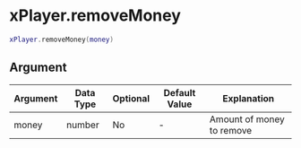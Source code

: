 # xPlayer.removeMoney

```lua
xPlayer.removeMoney(money)
```

## Argument

| Argument | Data Type | Optional | Default Value | Explanation               |
|----------|-----------|----------|---------------|---------------------------|
| money    | number    | No       | -             | Amount of money to remove |
